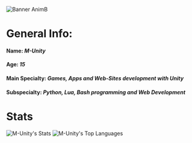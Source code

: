 ![Banner AnimB](https://github.com/user-attachments/assets/e32d45d8-f0be-42e1-9217-946ca44dbcde)
# General Info:
#### Name: *M-Unity*
#### Age: *15*
#### Main Specialty: *Games, Apps and Web-Sites development with Unity*
#### Subspecialty: *Python, Lua, Bash programming and Web Development*
# Stats
![M-Unity's Stats](https://github-readme-stats.vercel.app/api?username=M-UnityDev&theme=dark&show_icons=true&hide_border=true&count_private=true&icon_color=ff0000&bg_color=320000&text_color=ff0000&title_color=ff0000&border_radius=0&card_width=512&hide=issues)
![M-Unity's Top Languages](https://github-readme-stats.vercel.app/api/top-langs/?username=M-UnityDev&theme=dark&show_icons=true&hide_border=true&layout=compact&icon_color=ff0000&bg_color=320000&text_color=ff0000&title_color=ff0000&border_radius=0&card_width=512)
